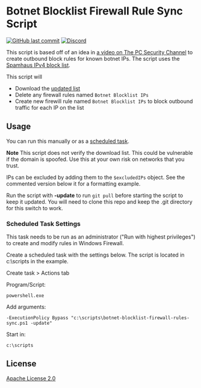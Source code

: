 # Botnet Blocklist Firewall Rule Sync Script

[![GitHub last commit](https://img.shields.io/github/last-commit/aosterwyk/botnet-blocklist-firewall-rules)](https://github.com/aosterwyk/botnet-blocklist-firewall-rules/commits/master) [![Discord](https://img.shields.io/discord/90687557523771392?color=000000&label=%20&logo=discord)](https://discord.gg/QNppY7T) 

This script is based off of an idea in [a video on The PC Security Channel](https://www.youtube.com/watch?v=7UWFJGeix_E&list=FLD_a_ArvwQLrUruC8_nw4eQ) to create outbound block rules for known botnet IPs. The script uses the [Spamhaus IPv4 block list](https://www.spamhaus.org/blocklists/do-not-route-or-peer/).

This script will
- Download the [updated list](https://www.spamhaus.org/drop/drop_v4.json)
- Delete any firewall rules named `Botnet Blocklist IPs` 
- Create new firewill rule named `Botnet Blocklist IPs` to block outbound traffic for each IP on the list

## Usage

You can run this manually or as a [scheduled task](#scheduled-task-settings). 

**Note** This script does not verify the download list. This could be vulnerable if the domain is spoofed. Use this at your own risk on networks that you trust. 

IPs can be excluded by adding them to the `$excludedIPs` object. See the commented version below it for a formatting example. 

Run the script with **-update** to run `git pull` before starting the script to keep it updated. You will need to clone this repo and keep the .git directory for this switch to work. 

### Scheduled Task Settings
This task needs to be run as an administrator ("Run with highest privileges") to create and modify rules in Windows Firewall.

Create a scheduled task with the settings below. The script is located in c:\scripts in the example.

Create task > Actions tab
    
Program/Script:

    powershell.exe

Add arguments:

    -ExecutionPolicy Bypass "c:\scripts\botnet-blocklist-firewall-rules-sync.ps1 -update"

Start in:

    c:\scripts

## License
[Apache License 2.0](https://choosealicense.com/licenses/apache-2.0/)
